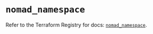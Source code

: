 # `nomad_namespace`

Refer to the Terraform Registry for docs: [`nomad_namespace`](https://registry.terraform.io/providers/hashicorp/nomad/2.3.0/docs/resources/namespace).
